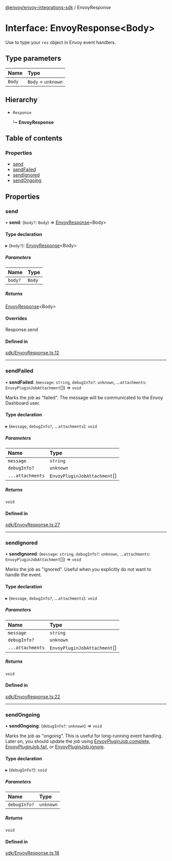 [@envoy/envoy-integrations-sdk](../README.md) / EnvoyResponse

# Interface: EnvoyResponse<Body\>

Use to type your `res` object in Envoy event handlers.

## Type parameters

| Name | Type |
| :------ | :------ |
| `Body` | `Body` = `unknown` |

## Hierarchy

- `Response`

  ↳ **EnvoyResponse**

## Table of contents

### Properties

- [send](envoyresponse.md#send)
- [sendFailed](envoyresponse.md#sendfailed)
- [sendIgnored](envoyresponse.md#sendignored)
- [sendOngoing](envoyresponse.md#sendongoing)

## Properties

### send

• **send**: (`body?`: `Body`) => [EnvoyResponse](envoyresponse.md)<Body\>

#### Type declaration

▸ (`body?`): [EnvoyResponse](envoyresponse.md)<Body\>

##### Parameters

| Name | Type |
| :------ | :------ |
| `body?` | `Body` |

##### Returns

[EnvoyResponse](envoyresponse.md)<Body\>

#### Overrides

Response.send

#### Defined in

[sdk/EnvoyResponse.ts:12](https://github.com/envoy/envoy-integrations-sdk-nodejs/blob/6f08a82/src/sdk/EnvoyResponse.ts#L12)

___

### sendFailed

• **sendFailed**: (`message`: `string`, `debugInfo?`: `unknown`, ...`attachments`: `EnvoyPluginJobAttachment`[]) => `void`

Marks the job as "failed". The message will be communicated to the Envoy Dashboard user.

#### Type declaration

▸ (`message`, `debugInfo?`, ...`attachments`): `void`

##### Parameters

| Name | Type |
| :------ | :------ |
| `message` | `string` |
| `debugInfo?` | `unknown` |
| `...attachments` | `EnvoyPluginJobAttachment`[] |

##### Returns

`void`

#### Defined in

[sdk/EnvoyResponse.ts:27](https://github.com/envoy/envoy-integrations-sdk-nodejs/blob/6f08a82/src/sdk/EnvoyResponse.ts#L27)

___

### sendIgnored

• **sendIgnored**: (`message`: `string`, `debugInfo?`: `unknown`, ...`attachments`: `EnvoyPluginJobAttachment`[]) => `void`

Marks the job as "ignored". Useful when you explicitly do not want to handle the event.

#### Type declaration

▸ (`message`, `debugInfo?`, ...`attachments`): `void`

##### Parameters

| Name | Type |
| :------ | :------ |
| `message` | `string` |
| `debugInfo?` | `unknown` |
| `...attachments` | `EnvoyPluginJobAttachment`[] |

##### Returns

`void`

#### Defined in

[sdk/EnvoyResponse.ts:22](https://github.com/envoy/envoy-integrations-sdk-nodejs/blob/6f08a82/src/sdk/EnvoyResponse.ts#L22)

___

### sendOngoing

• **sendOngoing**: (`debugInfo?`: `unknown`) => `void`

Marks the job as "ongoing". This is useful for long-running event handling.
Later on, you should update the job using
[EnvoyPluginJob.complete](../classes/envoypluginjob.md#complete), [EnvoyPluginJob.fail](../classes/envoypluginjob.md#fail), or [EnvoyPluginJob.ignore](../classes/envoypluginjob.md#ignore).

#### Type declaration

▸ (`debugInfo?`): `void`

##### Parameters

| Name | Type |
| :------ | :------ |
| `debugInfo?` | `unknown` |

##### Returns

`void`

#### Defined in

[sdk/EnvoyResponse.ts:18](https://github.com/envoy/envoy-integrations-sdk-nodejs/blob/6f08a82/src/sdk/EnvoyResponse.ts#L18)
